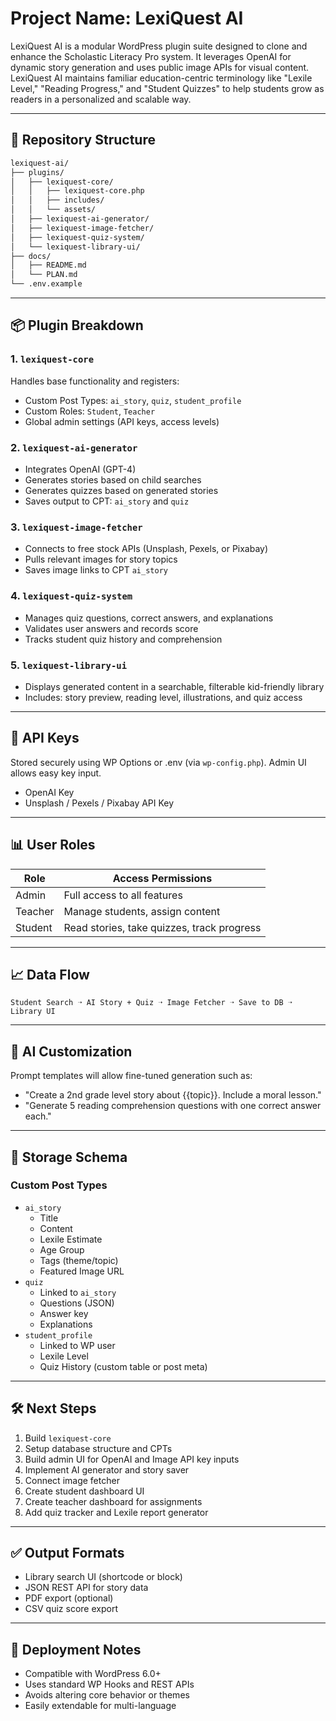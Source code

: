 # Project Name: **LexiQuest AI**

LexiQuest AI is a modular WordPress plugin suite designed to clone and enhance the Scholastic Literacy Pro system. It leverages OpenAI for dynamic story generation and uses public image APIs for visual content. LexiQuest AI maintains familiar education-centric terminology like "Lexile Level," "Reading Progress," and "Student Quizzes" to help students grow as readers in a personalized and scalable way.

---

## 📁 Repository Structure

```bash
lexiquest-ai/
├── plugins/
│   ├── lexiquest-core/
│   │   ├── lexiquest-core.php
│   │   ├── includes/
│   │   └── assets/
│   ├── lexiquest-ai-generator/
│   ├── lexiquest-image-fetcher/
│   ├── lexiquest-quiz-system/
│   └── lexiquest-library-ui/
├── docs/
│   ├── README.md
│   └── PLAN.md
└── .env.example
```

---

## 📦 Plugin Breakdown

### 1. `lexiquest-core`

Handles base functionality and registers:

- Custom Post Types: `ai_story`, `quiz`, `student_profile`
- Custom Roles: `Student`, `Teacher`
- Global admin settings (API keys, access levels)

### 2. `lexiquest-ai-generator`

- Integrates OpenAI (GPT-4)
- Generates stories based on child searches
- Generates quizzes based on generated stories
- Saves output to CPT: `ai_story` and `quiz`

### 3. `lexiquest-image-fetcher`

- Connects to free stock APIs (Unsplash, Pexels, or Pixabay)
- Pulls relevant images for story topics
- Saves image links to CPT `ai_story`

### 4. `lexiquest-quiz-system`

- Manages quiz questions, correct answers, and explanations
- Validates user answers and records score
- Tracks student quiz history and comprehension

### 5. `lexiquest-library-ui`

- Displays generated content in a searchable, filterable kid-friendly library
- Includes: story preview, reading level, illustrations, and quiz access

---

## 🔐 API Keys

Stored securely using WP Options or .env (via `wp-config.php`). Admin UI allows easy key input.

- OpenAI Key
- Unsplash / Pexels / Pixabay API Key

---

## 📊 User Roles

| Role    | Access Permissions                         |
| ------- | ------------------------------------------ |
| Admin   | Full access to all features                |
| Teacher | Manage students, assign content            |
| Student | Read stories, take quizzes, track progress |

---

## 📈 Data Flow

```
Student Search ➝ AI Story + Quiz ➝ Image Fetcher ➝ Save to DB ➝ Library UI
```

---

## 🧠 AI Customization

Prompt templates will allow fine-tuned generation such as:

- "Create a 2nd grade level story about {{topic}}. Include a moral lesson."
- "Generate 5 reading comprehension questions with one correct answer each."

---

## 📁 Storage Schema

### Custom Post Types

- `ai_story`
  - Title
  - Content
  - Lexile Estimate
  - Age Group
  - Tags (theme/topic)
  - Featured Image URL
- `quiz`
  - Linked to `ai_story`
  - Questions (JSON)
  - Answer key
  - Explanations
- `student_profile`
  - Linked to WP user
  - Lexile Level
  - Quiz History (custom table or post meta)

---

## 🛠️ Next Steps

1. Build `lexiquest-core`
2. Setup database structure and CPTs
3. Build admin UI for OpenAI and Image API key inputs
4. Implement AI generator and story saver
5. Connect image fetcher
6. Create student dashboard UI
7. Create teacher dashboard for assignments
8. Add quiz tracker and Lexile report generator

---

## ✅ Output Formats

- Library search UI (shortcode or block)
- JSON REST API for story data
- PDF export (optional)
- CSV quiz score export

---

## 📝 Deployment Notes

- Compatible with WordPress 6.0+
- Uses standard WP Hooks and REST APIs
- Avoids altering core behavior or themes
- Easily extendable for multi-language

